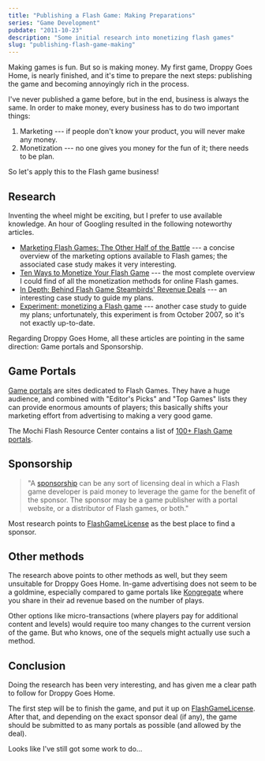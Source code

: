 ```yaml
---
title: "Publishing a Flash Game: Making Preparations"
series: "Game Development"
pubdate: "2011-10-23"
description: "Some initial research into monetizing flash games"
slug: "publishing-flash-game-making"
---
```


Making games is fun. But so is making money. My first game, Droppy Goes Home, is nearly finished, and it's time to
prepare the next steps: publishing the game and becoming annoyingly rich in the process.

I've never published a game before, but in the end, business is always the same. In order to make money, every business
has to do two important things:

1. Marketing --- if people don't know your product, you will never make any money.
2. Monetization --- no one gives you money for the fun of it; there needs to be plan.

So let's apply this to the Flash game business!

Research
--------

Inventing the wheel might be exciting, but I prefer to use available knowledge. An hour of Googling resulted in the
following noteworthy articles.

- [Marketing Flash Games: The Other Half of the Battle][] --- a concise overview of the marketing options available to
  Flash games; the associated case study makes it very interesting.
- [Ten Ways to Monetize Your Flash Game][] --- the most complete overview I could find of all the monetization methods
  for online Flash games.
- [In Depth: Behind Flash Game Steambirds' Revenue Deals][] --- an interesting case study to guide my plans.
- [Experiment: monetizing a Flash game][] --- another case study to guide my plans; unfortunately, this experiment is
  from October 2007, so it's not exactly up-to-date.

Regarding Droppy Goes Home, all these articles are pointing in the same direction: Game portals and Sponsorship.

Game Portals
------------

[Game portals] are sites dedicated to Flash Games. They have a huge audience, and combined with "Editor's Picks"
and "Top Games" lists they can provide enormous amounts of players; this basically shifts your marketing effort from
advertising to making a very good game.

The Mochi Flash Resource Center contains a list of [100+ Flash Game portals].

Sponsorship
-----------

> "A [sponsorship][] can be any sort of licensing deal in which a Flash game developer is paid money to leverage the game
> for the benefit of the sponsor. The sponsor may be a game publisher with a portal website, or a distributor of Flash
> games, or both."

Most research points to  [FlashGameLicense] as the best place to find a sponsor.

Other methods
-------------

The research above points to other methods as well, but they seem unsuitable for Droppy Goes Home.
In-game advertising does not seem to be a goldmine, especially compared to game portals like
[Kongregate] where you share in their ad revenue based on the number of plays.

Other options like micro-transactions (where players pay for additional content and levels) would require too many
changes to the current version of the game. But who knows, one of the sequels might actually use such a method.

Conclusion
----------

Doing the research has been very interesting, and has given me a clear path to follow for Droppy Goes Home.

The first step will be to finish the game, and put it up on [FlashGameLicense]. After that, and depending on the
exact sponsor deal (if any), the game should be submitted to as many portals as possible (and allowed by the deal).

Looks like I've still got some work to do...


[Marketing Flash Games: The Other Half of the Battle]: http://mochiland.com/articles/marketing-flash-games-the-other-half-of-the-battle
[Ten Ways to Monetize Your Flash Game]: http://evolutionlive.blogspot.com/2009/06/ten-ways-to-monetize-your-flash-game.html
[In Depth: Behind Flash Game Steambirds' Revenue Deals]: http://www.gamasutra.com/view/news/27924/InDepth_Behind_Flash_Game_SteamBirds_Revenue_Deals.php
[Experiment: monetizing a Flash game]: http://www.emanueleferonato.com/2007/10/28/experiment-monetizing-a-flash-game/
[Game portals]: http://wiki.mochimedia.com/w/page/15156191/Flash%20Game%20Portals%20to%20Submit%20Your%20Game
[100+ Flash Game portals]: http://wiki.mochimedia.com/w/page/15156191/Flash%20Game%20Portals%20to%20Submit%20Your%20Game
[FlashGameLicense]: http://www.flashgamelicense.com/
[Kongregate]: http://www.flashgamelicense.com/index.php
[sponsorship]: http://www.flashgamelicense.com/view_library.php?page=what-is-a-sponsorship
